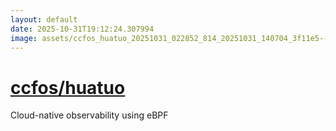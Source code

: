 ```yaml
---
layout: default
date: 2025-10-31T19:12:24.307994
image: assets/ccfos_huatuo_20251031_022852_814_20251031_140704_3f11e5--20251031T150725944--cropped.png
---
```


# [ccfos/huatuo](https://github.com/ccfos/huatuo/)

Cloud-native observability using eBPF
